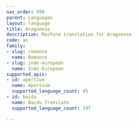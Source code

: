 ```yaml
---
nav_order: 998
parent: Languages
layout: language
title: Aragonese
description: Machine translation for Aragonese
code: an
family:
- slug: romance
  name: Romance
- slug: indo-european
  name: Indo-European
supported_apis:
- id: apertium
  name: Apertium
  supported_language_count: 45
- id: baidu
  name: Baidu Translate
  supported_language_count: 197

---
```



